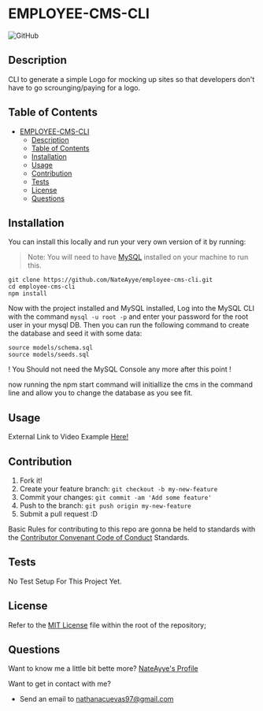# EMPLOYEE-CMS-CLI

![GitHub](https://img.shields.io/github/license/NateAyye/employee-cms-cli?label=License)

## Description

CLI to generate a simple Logo for mocking up sites so that developers don't have to go scrounging/paying for a logo.

## Table of Contents

- [EMPLOYEE-CMS-CLI](#employee-cms-cli)
  - [Description](#description)
  - [Table of Contents](#table-of-contents)
  - [Installation](#installation)
  - [Usage](#usage)
  - [Contribution](#contribution)
  - [Tests](#tests)
  - [License](#license)
  - [Questions](#questions)

## Installation

You can install this locally and run your very own version of it by running:

> Note: You will need to have [MySQL](https://dev.mysql.com/doc/mysql-shell/8.0/en/mysql-shell-install.html) installed on your machine to run this.

```
git clone https://github.com/NateAyye/employee-cms-cli.git
cd employee-cms-cli
npm install
```

Now with the project installed and MySQL installed, Log into the MySQL CLI with the command `mysql -u root -p` and enter your password for the root user in your mysql DB. Then you can run the following command to create the database and seed it with some data:

```shell
source models/schema.sql
source models/seeds.sql
```

! You Should not need the MySQL Console any more after this point !

now running the npm start command will initiallize the cms in the command line and allow you to change the database as you see fit.

## Usage

External Link to Video Example [Here!](https://drive.google.com/file/d/1voQsuJr4TMv2gzhiS2QDXGUprZ0cjDgR/view?usp=sharing)

## Contribution

1. Fork it!
2. Create your feature branch: `git checkout -b my-new-feature`
3. Commit your changes: `git commit -am 'Add some feature'`
4. Push to the branch: `git push origin my-new-feature`
5. Submit a pull request :D

Basic Rules for contributing to this repo are gonna be held to standards with the [Contributor Convenant Code of Conduct](https://www.contributor-covenant.org/version/2/1/code_of_conduct/) Standards.

## Tests

No Test Setup For This Project Yet.

## License

Refer to the [MIT License](https://github.com/NateAyye/employee-cms-cli/blob/main/LICENSE) file within the root of the repository;

## Questions

Want to know me a little bit bette more? [NateAyye's Profile](https://github.com/NateAyye)

Want to get in contact with me?

- Send an email to <a href='mailto:nathanacuevas97@gmail.com'>nathanacuevas97@gmail.com</a>
